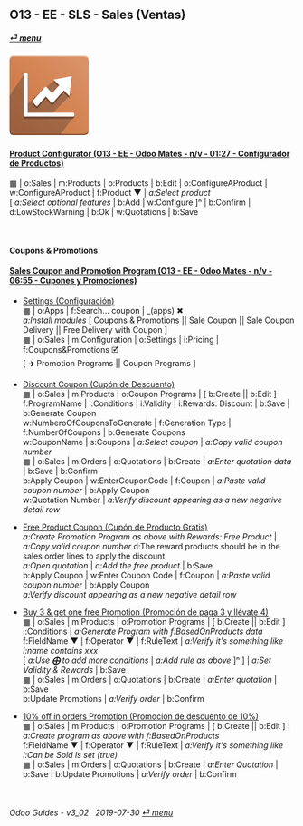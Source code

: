 ## O13 - EE - SLS - Sales (Ventas)
#### [_&#x23CE; menu_](/o13/ee/o13-ee-guides_menu.md)  
### ![sls](/doc/img/sale.png)

#### [Product Configurator (O13 - EE - Odoo Mates - n/v - 01:27 - Configurador de Productos)](https://youtube.com/embed/W9Ncu2mwqHQ?autoplay=1&start=0&end=0&rel=0)
&#x25A6; | o:Sales | m:Products | o:Products | b:Edit | o:ConfigureAProduct | w:ConfigureAProduct | f:Product &#x25BC; | _a:Select product_  
\[ _a:Select optional features_ | b:Add | w:Configure \]&#x207F; | b:Confirm | d:LowStockWarning | b:Ok | w:Quotations | b:Save  

<br>

#### Coupons & Promotions

#### [Sales Coupon and Promotion Program (O13 - EE - Odoo Mates - n/v - 06:55 - Cupones y Promociones)](https://youtube.com/embed/JF5JYktZV3E?autoplay=1&start=0&end=0&rel=0&nocount)

- [Settings (Configuración)](https://youtube.com/embed/JF5JYktZV3E?autoplay=1&start=0&end=31&rel=0)  
&#x25A6; | o:Apps | f:Search... coupon | _(apps) &#x2716;  
_a:Install modules_ \[ Coupons & Promotions || Sale Coupon || Sale Coupon Delivery || Free Delivery with Coupon \]  
&#x25A6; | o:Sales | m:Configuration | o:Settings | i:Pricing | f:Coupons&Promotions &#x1F5F9;  
\[ &#x1F872; Promotion Programs || Coupon Programs \]

- [Discount Coupon (Cupón de Descuento)](https://youtube.com/embed/JF5JYktZV3E?autoplay=1&start=31&end=2m7s&rel=0)  
&#x25A6; | o:Sales | m:Products | o:Coupon Programs | \[ b:Create || b:Edit \]  
f:ProgramName | i:Conditions | i:Validity | i:Rewards: Discount | b:Save | b:Generate Coupon  
w:NumberoOfCouponsToGenerate | f:Generation Type | f:NumberOfCoupons | b:Generate Coupons  
w:CouponName | s:Coupons | _a:Select coupon_ | _a:Copy valid coupon number_  
&#x25A6; | o:Sales | m:Orders | o:Quotations | b:Create | _a:Enter quotation data_ | b:Save | b:Confirm  
b:Apply Coupon | w:EnterCouponCode | f:Coupon | _a:Paste valid coupon number_ | b:Apply Coupon   
w:Quotation Number | _a:Verify discount appearing as a new negative detail row_

- [Free Product Coupon (Cupón de Producto Grátis)](https://youtube.com/embed/JF5JYktZV3E?autoplay=1&start=2m7s&end=3m48s&rel=0)  
_a:Create Promotion Program as above with Rewards: Free Product_ | _a:Copy valid coupon number_ 
d:The reward products should be in the sales order lines to apply the discount  
_a:Open quotation_ | _a:Add the free product_ | b:Save  
b:Apply Coupon | w:Enter Coupon Code | f:Coupon | _a:Paste valid coupon number_ | b:Apply Coupon   
_a:Verify discount appearing as a new negative detail row_  

- [Buy 3 & get one free Promotion (Promoción de paga 3 y llévate 4)](https://youtube.com/embed/JF5JYktZV3E?autoplay=1&start=3m48s&end=5m20s&rel=0)  
&#x25A6; | o:Sales | m:Products | o:Promotion Programs | \[ b:Create || b:Edit \]  
i:Conditions | _a:Generate Program with f:BasedOnProducts data_  
f:FieldName &#x25BC; | f:Operator &#x25BC; | f:RuleText | _a:Verify it's something like i:name contains xxx_  
\[ _a:Use **&#x2A01;** to add more conditions_ | _a:Add rule as above_ ]&#x207F; \] | _a:Set Validity & Rewards_ | b:Save  
&#x25A6; | o:Sales | m:Orders | o:Quotations | b:Create | _a:Enter quotation_ | b:Save  
b:Update Promotions | _a:Verify order_ | b:Confirm   

- [10% off in orders Promotion (Promoción de descuento de 10%)](https://youtube.com/embed/JF5JYktZV3E?autoplay=1&start=5m20s&end=0&rel=0)  
&#x25A6; | o:Sales | m:Products | o:Promotion Programs | \[ b:Create || b:Edit \] | _a:Create program as above with f:BasedOnProducts_  
f:FieldName &#x25BC; | f:Operator &#x25BC; | f:RuleText | _a:Verify it's something like i:Can be Sold is set (true)_  
&#x25A6; | o:Sales | m:Orders | o:Quotations | b:Create | _a:Enter Quotation_ | b:Save | b:Update Promotions | _a:Verify order_ | b:Confirm   

<br>

###### Odoo Guides - v3_02 &nbsp; 2019-07-30  [_&#x23CE; menu_](/o13/ee/o13-ee-guides_menu.md)  
